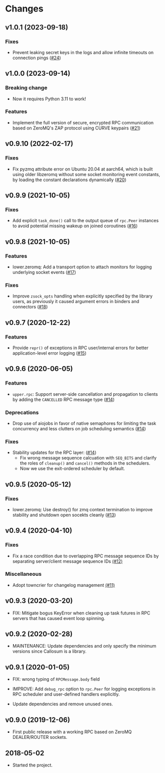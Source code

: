 # Changes

<!--
    You should *NOT* be adding new change log entries to this file, this
    file is managed by towncrier. You *may* edit previous change logs to
    fix problems like typo corrections or such.

    To add a new change log entry, please refer
    https://pip.pypa.io/en/latest/development/contributing/#news-entries

    We named the news folder "changes".

    WARNING: Don't drop the last line!
-->

<!-- towncrier release notes start -->

## v1.0.1 (2023-09-18)

### Fixes
* Prevent leaking secret keys in the logs and allow infinite timeouts on connection pings ([#24](https://github.com/lablup/callosum/issues/24))


## v1.0.0 (2023-09-14)

### Breaking change
* Now it requires Python 3.11 to work!

### Features
* Implement the full version of secure, encrypted RPC communication based on ZeroMQ's ZAP protocol using CURVE keypairs ([#21](https://github.com/lablup/callosum/issues/21))


## v0.9.10 (2022-02-17)

### Fixes
* Fix pyzmq attribute error on Ubuntu 20.04 at aarch64, which is built using older libzeromq without some socket monitoring event constants, by loading the constant declarations dynamically ([#20](https://github.com/lablup/callosum/issues/20))


## v0.9.9 (2021-10-05)

### Fixes
* Add explicit `task_done()` call to the output queue of `rpc.Peer` instances to avoid potential missing wakeup on joined coroutines ([#16](https://github.com/lablup/callosum/issues/16))


## v0.9.8 (2021-10-05)

### Features
* lower.zeromq: Add a transport option to attach monitors for logging underlying socket events ([#17](https://github.com/lablup/callosum/issues/17))

### Fixes
* Improve `zsock_opts` handling when explicitly specified by the library users, as previously it caused argument errors in binders and connectors ([#18](https://github.com/lablup/callosum/issues/18))


## v0.9.7 (2020-12-22)

### Features
* Provide `repr()` of exceptions in RPC user/internal errors for better application-level error logging ([#15](https://github.com/lablup/callosum/issues/15))


## v0.9.6 (2020-06-05)

### Features
* `upper.rpc`: Support server-side cancellation and propagation to clients by adding the `CANCELLED` RPC message type ([#14](https://github.com/lablup/callosum/issues/14))

### Deprecations
* Drop use of aiojobs in favor of native semaphores for limiting the task concurrency and less clutters on job scheduling semantics ([#14](https://github.com/lablup/callosum/issues/14))

### Fixes
* Stability updates for the RPC layer: ([#14](https://github.com/lablup/callosum/issues/14))
  - Fix wrong message sequence calcuation with `SEQ_BITS` and clarify the roles of `cleanup()` and `cancel()` methods in the schedulers.
  - Now we use the exit-ordered scheduler by default.


## v0.9.5 (2020-05-12)

### Fixes
* lower.zeromq: Use destroy() for zmq context termination to improve stability and shutdown open socekts cleanly ([#13](https://github.com/lablup/callosum/issues/13))


## v0.9.4 (2020-04-10)

### Fixes
* Fix a race condition due to overlapping RPC message sequence IDs by separating server/client message sequence IDs [(#12)](https://github.com/lablup/callosum/issues/12)

### Miscellaneous
* Adopt towncrier for changelog management [(#11)](https://github.com/lablup/callosum/issues/11)


## v0.9.3 (2020-03-20)

* FIX: Mitigate bogus KeyError when cleaning up task futures in RPC servers that has caused event
  loop spinning.


## v0.9.2 (2020-02-28)

* MAINTENANCE: Update dependencies and only specify the minimum versions since
  Callosum is a library.


## v0.9.1 (2020-01-05)

* FIX: wrong typing of `RPCMessage.body` field

* IMPROVE: Add `debug_rpc` option to `rpc.Peer` for logging exceptions in RPC
  scheduler and user-defined handlers explicitly.

* Update dependencies and remove unused ones.


## v0.9.0 (2019-12-06)

* First public release with a working RPC based on ZeroMQ DEALER/ROUTER sockets.


## 2018-05-02

* Started the project.
